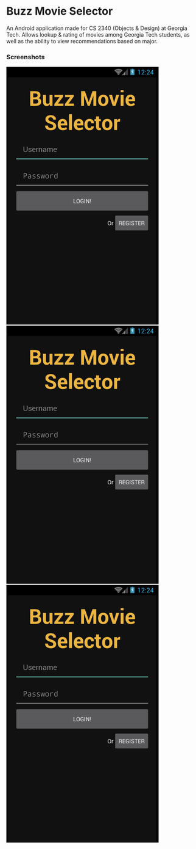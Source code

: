 # Buzz Movie Selector

An Android application made for CS 2340 (Objects & Design) at Georgia Tech. Allows lookup & rating of movies among Georgia Tech students, as well as the ability to view recommendations based on major.

### Screenshots

<img src="https://raw.githubusercontent.com/njdelima/cs2340-group59/master/screenshots/1.png" width="400" />
<img src="https://raw.githubusercontent.com/njdelima/cs2340-group59/master/screenshots/1.png" width="400" />
<img src="https://raw.githubusercontent.com/njdelima/cs2340-group59/master/screenshots/1.png" width="400" />
